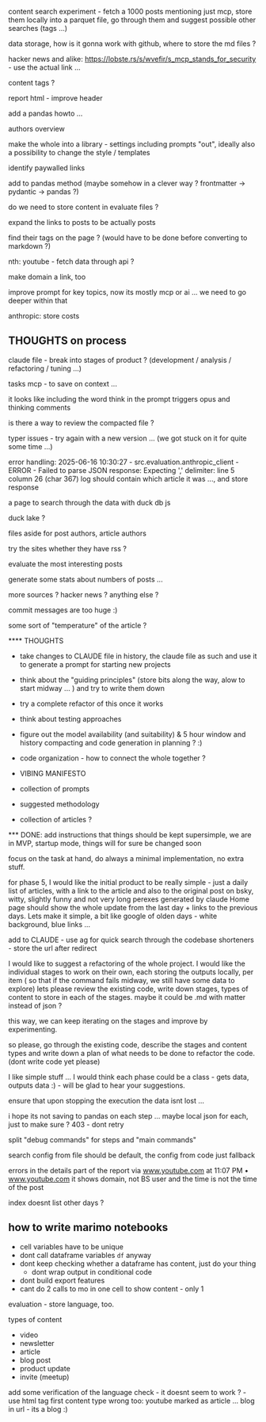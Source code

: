 
content search experiment - fetch a 1000 posts mentioning just mcp, store them locally into a parquet file, go through them and suggest possible other searches (tags ...)


data storage, how is it gonna work with github, where to store the md files ?


hacker news and alike: https://lobste.rs/s/wvefir/s_mcp_stands_for_security - use the actual link ...


content tags ?

report html - improve header

add a pandas howto ...

authors overview


make the whole into a library - settings including prompts "out", ideally also a possibility to change the style / templates

identify paywalled links

add to pandas method (maybe somehow in a clever way ? frontmatter -> pydantic -> pandas ?)

do we need to store content in evaluate files ?

expand the links to posts to be actually posts 

find their tags on the page ? (would have to be done before converting to markdown ?)

nth: youtube - fetch data through api ?

make domain a link, too

improve prompt for key topics, now its mostly mcp or ai ... we need to go deeper within that

anthropic: store costs



## THOUGHTS on process
claude file - break into stages of product ? (development / analysis / refactoring / tuning ...)

tasks mcp - to save on context ...

it looks like including the word think in the prompt triggers opus and thinking comments

is there a way to review the compacted file ?


typer issues - try again with a new version ... (we got stuck on it for quite some time ...)

error handling:
2025-06-16 10:30:27 - src.evaluation.anthropic_client - ERROR - Failed to parse JSON response: Expecting ',' delimiter: line 5 column 26 (char 367)
log should contain which article it was ..., and store response

a page to search through the data with duck db js

duck lake ?

files aside for post authors, article authors

try the sites whether they have rss ?

evaluate the most interesting posts

generate some stats about numbers of posts ...

more sources ? hacker news ? anything else ?

commit messages are too huge :)

some sort of "temperature" of the article ?

**** THOUGHTS
- take changes to CLAUDE file in history, the claude file as such and use it to generate a prompt for starting new projects
- think about the "guiding principles" (store bits along the way, alow to start midway ... ) and try to write them down
- try a complete refactor of this once it works
- think about testing approaches
- figure out the model availability (and suitability) & 5 hour window and history compacting and code generation in planning ? :)

- code organization - how to connect the whole together ?

- VIBING MANIFESTO
 - collection of prompts
 - suggested methodology
 - collection of articles ?


*** DONE:
add instructions that things should be kept supersimple, we are in MVP, startup mode, things will for sure be changed soon

focus on the task at hand, do always a minimal implementation, no extra stuff.

for phase 5, I would like the initial product to be really simple - just a daily list of articles, with a link to the article and also to the original post on bsky, witty, slightly funny and not very long perexes generated by claude
Home page should show the whole update from the last day + links to the previous days.
Lets make it simple, a bit like google of olden days - white background, blue links ...

add to CLAUDE - use ag for quick search through the codebase
shorteners - store the url after redirect

I would like to suggest a refactoring of the whole project.
I would like the individual stages to work on their own, each storing the outputs locally, per item ( so that if the command fails midway, we still have some data to explore)
lets please review the existing code, write down stages, types of content to store in each of the stages.
maybe it could be .md with matter instead of json ?

this way, we can keep iterating on the stages and improve by experimenting.

so please, go through the existing code, describe the stages and content types and write down a plan of what needs to be done to refactor the code. (dont write code yet please)

I like simple stuff ... I would think each phase could be a class - gets data, outputs data :) - will be glad to hear your suggestions.

ensure that upon stopping the execution the data isnt lost ...

i hope its not saving to pandas on each step ... maybe local json for each, just to make sure ?
403 - dont retry

split "debug commands" for steps and "main commands"

search config from file should be default, the config from code just fallback

errors in the details part of the report
via www.youtube.com at 11:07 PM • www.youtube.com
it shows domain, not BS user and the time is not the time of the post

index doesnt list other days ?

## how to write marimo notebooks
- cell variables have to be unique
 - dont call dataframe variables `df` anyway
- dont keep checking whether a dataframe has content, just do your thing
  - dont wrap output in conditional code
- dont build export features
- cant do 2 calls to mo in one cell to show content - only 1

evaluation - store language, too.

types of content
- video
- newsletter
- article
- blog post
- product update
- invite (meetup)

add some verification of the language check - it doesnt seem to work ? - use html tag first
content type wrong too: youtube marked as article ... blog in url - its a blog :)
